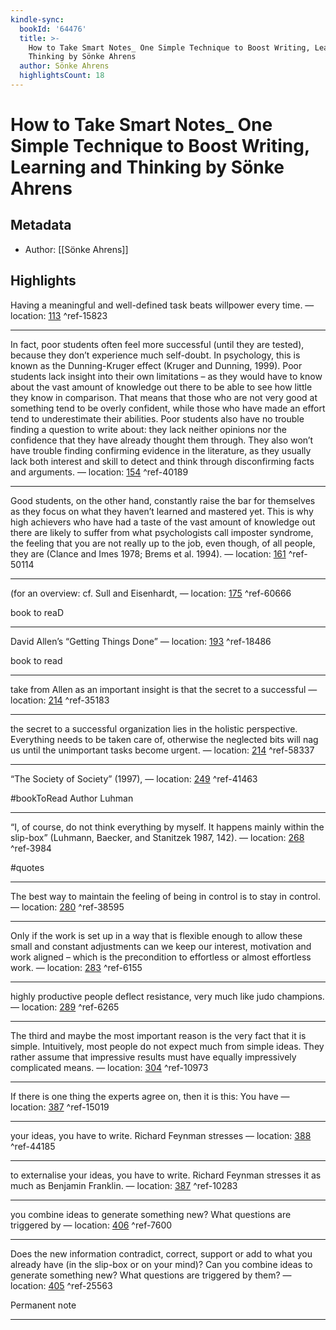 ```yaml
---
kindle-sync:
  bookId: '64476'
  title: >-
    How to Take Smart Notes_ One Simple Technique to Boost Writing, Learning and
    Thinking by Sönke Ahrens
  author: Sönke Ahrens
  highlightsCount: 18
---
```

# How to Take Smart Notes_ One Simple Technique to Boost Writing, Learning and Thinking by Sönke Ahrens
## Metadata
* Author: [[Sönke Ahrens]]

## Highlights
Having a meaningful and well-defined task beats willpower every time. — location: [113]() ^ref-15823

---
In fact, poor students often feel more successful (until they are tested), because they don’t experience much self-doubt. In psychology, this is known as the Dunning-Kruger effect (Kruger and Dunning, 1999). Poor students lack insight into their own limitations – as they would have to know about the vast amount of knowledge out there to be able to see how little they know in comparison. That means that those who are not very good at something tend to be overly confident, while those who have made an effort tend to underestimate their abilities. Poor students also have no trouble finding a question to write about: they lack neither opinions nor the confidence that they have already thought them through. They also won’t have trouble finding confirming evidence in the literature, as they usually lack both interest and skill to detect and think through disconfirming facts and arguments. — location: [154]() ^ref-40189

---
Good students, on the other hand, constantly raise the bar for themselves as they focus on what they haven’t learned and mastered yet. This is why high achievers who have had a taste of the vast amount of knowledge out there are likely to suffer from what psychologists call imposter syndrome, the feeling that you are not really up to the job, even though, of all people, they are (Clance and Imes 1978; Brems et al. 1994). — location: [161]() ^ref-50114

---
(for an overview: cf. Sull and Eisenhardt, — location: [175]() ^ref-60666

book to reaD

---
David Allen’s “Getting Things Done” — location: [193]() ^ref-18486

book to read

---
take from Allen as an important insight is that the secret to a successful — location: [214]() ^ref-35183

---
the secret to a successful organization lies in the holistic perspective. Everything needs to be taken care of, otherwise the neglected bits will nag us until the unimportant tasks become urgent. — location: [214]() ^ref-58337

---
“The Society of Society” (1997), — location: [249]() ^ref-41463

#bookToRead
Author Luhman

---
“I, of course, do not think everything by myself. It happens mainly within the slip-box” (Luhmann, Baecker, and Stanitzek 1987, 142). — location: [268]() ^ref-3984

#quotes

---
The best way to maintain the feeling of being in control is to stay in control. — location: [280]() ^ref-38595

---
Only if the work is set up in a way that is flexible enough to allow these small and constant adjustments can we keep our interest, motivation and work aligned – which is the precondition to effortless or almost effortless work. — location: [283]() ^ref-6155

---
highly productive people deflect resistance, very much like judo champions. — location: [289]() ^ref-6265

---
The third and maybe the most important reason is the very fact that it is simple. Intuitively, most people do not expect much from simple ideas. They rather assume that impressive results must have equally impressively complicated means. — location: [304]() ^ref-10973

---
If there is one thing the experts agree on, then it is this: You have — location: [387]() ^ref-15019

---
your ideas, you have to write. Richard Feynman stresses — location: [388]() ^ref-44185

---
to externalise your ideas, you have to write. Richard Feynman stresses it as much as Benjamin Franklin. — location: [387]() ^ref-10283

---
you combine ideas to generate something new? What questions are triggered by — location: [406]() ^ref-7600

---
Does the new information contradict, correct, support or add to what you already have (in the slip-box or on your mind)? Can you combine ideas to generate something new? What questions are triggered by them? — location: [405]() ^ref-25563

Permanent note

---
